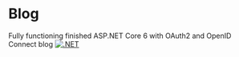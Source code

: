 # Blog
Fully functioning finished ASP.NET Core 6 with OAuth2 and OpenID Connect blog
[![.NET](https://github.com/gabriel-rodriguezcastellini/Blog/actions/workflows/dotnet.yml/badge.svg)](https://github.com/gabriel-rodriguezcastellini/Blog/actions/workflows/dotnet.yml)
